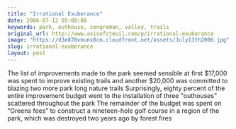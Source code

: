 ```yaml
---
title: "Irrational Exuberance"
date: 2006-07-12 05:00:00
keywords: park, outhouse, congreman, valley, trails
original_url: http://www.axisofstevil.com/p/irrational-exuberance
image: "https://d3e878vmunx8cm.cloudfront.net/assets/July13th2006.jpg"
slug: irrational-exuberance
layout: post
---
```


The list of improvements made to the park seemed sensible at first $17,000 was spent to improve existing trails and another $20,000 was committed to blazing two more park long nature trails Surprisingly, eighty percent of the entire improvement budget went to the installation of three &quot;outhouses&quot; scattered throughout the park The remainder of the budget was spent on “Greens fees” to construct a nineteen-hole golf course in a region of the park, which was destroyed two years ago by forest fires

